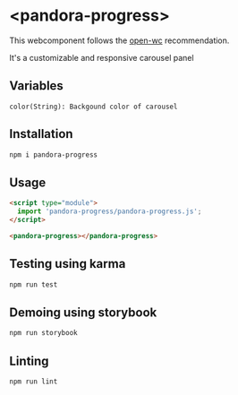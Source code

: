 # \<pandora-progress>

This webcomponent follows the [open-wc](https://github.com/open-wc/open-wc) recommendation.

It's a customizable and responsive carousel panel

## Variables
    color(String): Backgound color of carousel

## Installation
```bash
npm i pandora-progress
```

## Usage
```html
<script type="module">
  import 'pandora-progress/pandora-progress.js';
</script>

<pandora-progress></pandora-progress>
```

## Testing using karma
```bash
npm run test
```

## Demoing using storybook
```bash
npm run storybook
```

## Linting
```bash
npm run lint
```
